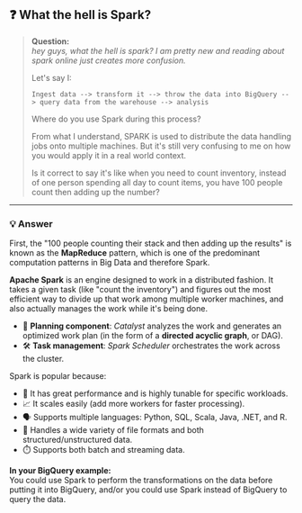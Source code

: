 ## ❓ What the hell is Spark?

> **Question:**  
> _hey guys, what the hell is spark? I am pretty new and reading about spark online just creates more confusion._
>
> Let's say I:
>
> ```
> Ingest data --> transform it --> throw the data into BigQuery --> query data from the warehouse --> analysis
> ```
>
> Where do you use Spark during this process?
>
> From what I understand, SPARK is used to distribute the data handling jobs onto multiple machines. But it's still very confusing to me on how you would apply it in a real world context.
>
> Is it correct to say it's like when you need to count inventory, instead of one person spending all day to count items, you have 100 people count then adding up the number?

---

### 💡 **Answer**

First, the "100 people counting their stack and then adding up the results" is known as the **MapReduce** pattern, which is one of the predominant computation patterns in Big Data and therefore Spark.

**Apache Spark** is an engine designed to work in a distributed fashion. It takes a given task (like "count the inventory") and figures out the most efficient way to divide up that work among multiple worker machines, and also actually manages the work while it's being done.

- 🧠 **Planning component**: _Catalyst_ analyzes the work and generates an optimized work plan (in the form of a **directed acyclic graph**, or DAG).
- 🛠️ **Task management**: _Spark Scheduler_ orchestrates the work across the cluster.

Spark is popular because:
- 🚀 It has great performance and is highly tunable for specific workloads.
- 📈 It scales easily (add more workers for faster processing).
- 🗣️ Supports multiple languages: Python, SQL, Scala, Java, .NET, and R.
- 📂 Handles a wide variety of file formats and both structured/unstructured data.
- ⏱️ Supports both batch and streaming data.

**In your BigQuery example:**  
You could use Spark to perform the transformations on the data before putting it into BigQuery, and/or you could use Spark instead of BigQuery to query the data.